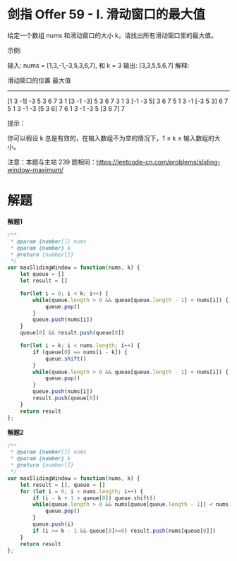 # 剑指 Offer 59 - I. 滑动窗口的最大值
给定一个数组 nums 和滑动窗口的大小 k，请找出所有滑动窗口里的最大值。

示例:

输入: nums = [1,3,-1,-3,5,3,6,7], 和 k = 3
输出: [3,3,5,5,6,7] 
解释: 

  滑动窗口的位置                最大值
---------------               -----
[1  3  -1] -3  5  3  6  7       3
 1 [3  -1  -3] 5  3  6  7       3
 1  3 [-1  -3  5] 3  6  7       5
 1  3  -1 [-3  5  3] 6  7       5
 1  3  -1  -3 [5  3  6] 7       6
 1  3  -1  -3  5 [3  6  7]      7
 

提示：

你可以假设 k 总是有效的，在输入数组不为空的情况下，1 ≤ k ≤ 输入数组的大小。

注意：本题与主站 239 题相同：https://leetcode-cn.com/problems/sliding-window-maximum/


# 解题
**解题1**
```js
/**
 * @param {number[]} nums
 * @param {number} k
 * @return {number[]}
 */
var maxSlidingWindow = function(nums, k) {
    let queue = []
    let result = []

    for(let i = 0; i < k; i++) {
        while(queue.length > 0 && queue[queue.length - 1] < nums[i]) {
            queue.pop()
        }
        queue.push(nums[i])
    }
    queue[0] && result.push(queue[0])

    for(let i = k; i < nums.length; i++) {
        if (queue[0] == nums[i - k]) {
            queue.shift()
        } 
        while(queue.length > 0 && queue[queue.length - 1] < nums[i]) {
            queue.pop()
        }
        queue.push(nums[i])
        result.push(queue[0])
    }
    return result
};
```
**解题2**

```js
/**
 * @param {number[]} nums
 * @param {number} k
 * @return {number[]}
 */
var maxSlidingWindow = function(nums, k) {
    let result = [], queue = []
    for (let i = 0; i < nums.length; i++) {
        if (i - k + 1 > queue[0]) queue.shift()
        while(queue.length > 0 && nums[queue[queue.length - 1]] < nums[i]) {
            queue.pop()
        }
        queue.push(i)
        if (i >= k - 1 && queue[0]>=0) result.push(nums[queue[0]])
    }
    return result
};
```